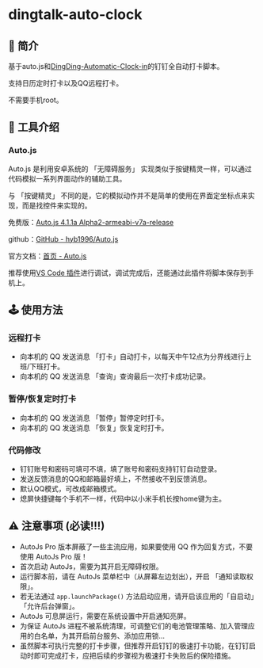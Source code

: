 # dingtalk-auto-clock

## 📖 简介

基于auto.js和[DingDing-Automatic-Clock-in](https://github.com/georgehuan1994/DingDing-Automatic-Clock-in)的钉钉全自动打卡脚本。

支持日历定时打卡以及QQ远程打卡。

不需要手机root。

## 📐 工具介绍

### Auto.js

Auto.js 是利用安卓系统的 「无障碍服务」 实现类似于按键精灵一样，可以通过代码模拟一系列界面动作的辅助工具。

与 「按键精灵」 不同的是，它的模拟动作并不是简单的使用在界面定坐标点来实现，而是找控件来实现的。

免费版：[Auto.js 4.1.1a Alpha2-armeabi-v7a-release](https://github.com/georgehuan1994/DingDing-Automatic-Clock-in/raw/master/Autojs%204.1.1a%20Alpha2-armeabi-v7a-release.apk "Auto.js 4.1.1a Alpha2-armeabi-v7a-release")

github：[GitHub - hyb1996/Auto.js](https://github.com/hyb1996/Auto.js)

官方文档：[首页 - Auto.js](https://hyb1996.github.io/AutoJs-Docs/)

推荐使用[VS Code 插件](https://github.com/hyb1996/Auto.js-VSCode-Extension)进行调试，调试完成后，还能通过此插件将脚本保存到手机上。

## 🕹️ 使用方法

### 远程打卡

- 向本机的 QQ 发送消息 「打卡」自动打卡，以每天中午12点为分界线进行上班/下班打卡。
- 向本机的 QQ 发送消息 「查询」查询最后一次打卡成功记录。

### 暂停/恢复定时打卡

- 向本机的 QQ 发送消息 「暂停」暂停定时打卡。
- 向本机的 QQ 发送消息 「恢复」恢复定时打卡。

### 代码修改

- 钉钉账号和密码可填可不填，填了账号和密码支持钉钉自动登录。
- 发送反馈消息的QQ和邮箱最好填上，不然接收不到反馈消息。
- 默认QQ模式，可改成邮箱模式。
- 熄屏快捷键每个手机不一样，代码中以小米手机长按home键为主。


## ⚠️ 注意事项 (必读!!!)

- AutoJs Pro 版本屏蔽了一些主流应用，如果要使用 QQ 作为回复方式，不要使用 AutoJs Pro 版！
- 首次启动 AutoJs，需要为其开启无障碍权限。
- 运行脚本前，请在 AutoJs 菜单栏中（从屏幕左边划出），开启 「通知读取权限」。
- 若无法通过 `app.launchPackage()` 方法启动应用，请开启该应用的「自启动」「允许后台弹窗」。
- AutoJs 可息屏运行，需要在系统设置中开启通知亮屏。
- 为保证 AutoJs 进程不被系统清理，可调整它们的电池管理策略、加入管理应用的白名单，为其开启前台服务、添加应用锁...
- 虽然脚本可执行完整的打卡步骤，但推荐开启钉钉的极速打卡功能，在钉钉启动时即可完成打卡，应把后续的步骤视为极速打卡失败后的保险措施。

